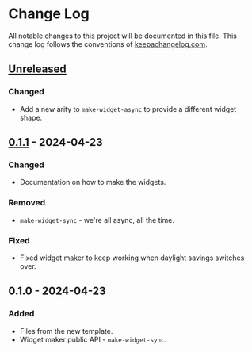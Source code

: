 # Change Log
All notable changes to this project will be documented in this file. This change log follows the conventions of [keepachangelog.com](http://keepachangelog.com/).

## [Unreleased]
### Changed
- Add a new arity to `make-widget-async` to provide a different widget shape.

## [0.1.1] - 2024-04-23
### Changed
- Documentation on how to make the widgets.

### Removed
- `make-widget-sync` - we're all async, all the time.

### Fixed
- Fixed widget maker to keep working when daylight savings switches over.

## 0.1.0 - 2024-04-23
### Added
- Files from the new template.
- Widget maker public API - `make-widget-sync`.

[Unreleased]: https://sourcehost.site/your-name/clojure-small-2/compare/0.1.1...HEAD
[0.1.1]: https://sourcehost.site/your-name/clojure-small-2/compare/0.1.0...0.1.1
